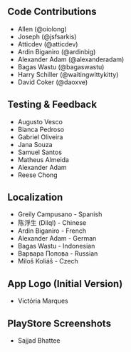 ## Code Contributions
- Allen (@oiolong)
- Joseph (@jsfsarkis)
- Atticdev (@atticdev)
- Ardin Biganiro (@ardinbig)
- Alexander Adam (@alexanderadam)
- Bagas Wastu (@bagaswastu)
- Harry Schiller (@waitingwittykitty)
- David Coker (@daoxve)

## Testing & Feedback
- Augusto Vesco
- Bianca Pedroso
- Gabriel Oliveira
- Jana Souza
- Samuel Santos
- Matheus Almeida
- Alexander Adam
- Reese Chong

## Localization
- Greily Campusano - Spanish
- 陈浮生 (Dilql) - Chinese
- Ardin Biganiro - French
- Alexander Adam - German
- Bagas Wastu - Indonesian
- Варвара Попова - Russian
- Miloš Koliáš - Czech

## App Logo (Initial Version)
- Victória Marques

## PlayStore Screenshots
- Sajjad Bhattee

